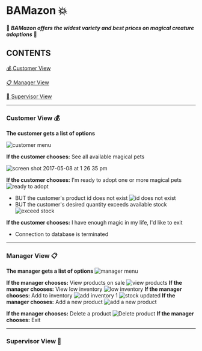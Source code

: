 # BAMazon :boom:
#### :dragon: *BAMazon offers the widest variety and best prices on magical creature adoptions* :dragon:

## CONTENTS
[:moneybag: Customer View](#customer)

[:clipboard: Manager View](#manager)

[:briefcase: Supervisor View](#supervisor)

___
### Customer View :moneybag: <a name="customer"></a>
**The customer gets a list of options**

![customer menu](https://cloud.githubusercontent.com/assets/21952950/25815888/4977fd20-33f0-11e7-8967-09c2571f0354.png)

**If the customer chooses:**
See all available magical pets

![screen shot 2017-05-08 at 1 26 35 pm](https://cloud.githubusercontent.com/assets/21952950/25816413/099529c4-33f2-11e7-99ec-2bf364993b3e.png)

**If the customer chooses:**
I'm ready to adopt one or more magical pets
![ready to adopt](https://cloud.githubusercontent.com/assets/21952950/25816497/43cd3316-33f2-11e7-9636-e123eff295d4.png)
* BUT the customer's product id does not exist
![id does not exist](https://cloud.githubusercontent.com/assets/21952950/25816581/82c23a1c-33f2-11e7-853c-a68123140063.png)
* BUT the customer's desired quantity exceeds available stock
![exceed stock](https://cloud.githubusercontent.com/assets/21952950/25816654/bcda04a0-33f2-11e7-8fcf-6bf82415690d.png)

**If the customer chooses:**
I have enough magic in my life, I'd like to exit
* Connection to database is terminated


___
### Manager View :clipboard: <a name="manager"></a>
**The manager gets a list of options**
![manager menu](https://cloud.githubusercontent.com/assets/21952950/25819919/82c461f6-33fd-11e7-8d49-b218265ef74e.png)

**If the manager chooses:**
View products on sale
![view products](https://cloud.githubusercontent.com/assets/21952950/25819968/a8a69bc8-33fd-11e7-8b7d-0e82c2bc342b.png)
**If the manager chooses:**
View low inventory
![low inventory](https://cloud.githubusercontent.com/assets/21952950/25820032/e0d4cf56-33fd-11e7-9f35-c54c9cad050a.png)
**If the manager chooses:**
Add to inventory
![add inventory 1](https://cloud.githubusercontent.com/assets/21952950/25820080/133543c2-33fe-11e7-9b43-28bf7f00412f.png)
![stock updated](https://cloud.githubusercontent.com/assets/21952950/25821557/93583be0-3403-11e7-8058-bccfb687adf0.png)
**If the manager chooses:**
Add a new product
![add a new product](https://cloud.githubusercontent.com/assets/21952950/25821828/96990c34-3404-11e7-99c4-e3bf5fe5adc1.png)

**If the manager chooses:**
Delete a product
![Delete product](https://cloud.githubusercontent.com/assets/21952950/25821906/d43378ea-3404-11e7-8135-0583fd29a0e8.png)
**If the manager chooses:**
Exit

---
### Supervisor View :briefcase: <a name="supervisor"></a>

